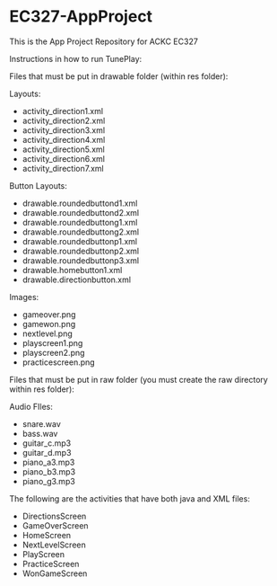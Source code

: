 # EC327-AppProject
This is the App Project Repository for ACKC EC327

Instructions in how to run TunePlay:

Files that must be put in drawable folder (within res folder):

  Layouts:
  - activity_direction1.xml
  - activity_direction2.xml
  - activity_direction3.xml
  - activity_direction4.xml
  - activity_direction5.xml
  - activity_direction6.xml
  - activity_direction7.xml

  Button Layouts:
  - drawable.roundedbuttond1.xml
  - drawable.roundedbuttond2.xml
  - drawable.roundedbuttong1.xml
  - drawable.roundedbuttong2.xml
  - drawable.roundedbuttonp1.xml
  - drawable.roundedbuttonp2.xml
  - drawable.roundedbuttonp3.xml
  - drawable.homebutton1.xml
  - drawable.directionbutton.xml

  Images:
  - gameover.png
  - gamewon.png
  - nextlevel.png
  - playscreen1.png
  - playscreen2.png
  - practicescreen.png

Files that must be put in raw folder (you must create the raw directory within res folder):

  Audio FIles:
  - snare.wav
  - bass.wav
  - guitar_c.mp3
  - guitar_d.mp3
  - piano_a3.mp3
  - piano_b3.mp3
  - piano_g3.mp3

The following are the activities that have both java and XML files:

- DirectionsScreen
- GameOverScreen
- HomeScreen
- NextLevelScreen
- PlayScreen
- PracticeScreen
- WonGameScreen

